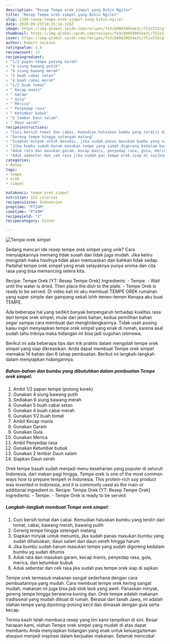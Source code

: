 ```yaml
---
description: "Resep Tempe orek simpel yang Bikin Ngiler"
title: "Resep Tempe orek simpel yang Bikin Ngiler"
slug: 1268-resep-tempe-orek-simpel-yang-bikin-ngiler
date: 2020-09-23T19:35:14.328Z
image: https://img-global.cpcdn.com/recipes/fe3cb00d30b5ee3c/751x532cq70/tempe-orek-simpel-foto-resep-utama.jpg
thumbnail: https://img-global.cpcdn.com/recipes/fe3cb00d30b5ee3c/751x532cq70/tempe-orek-simpel-foto-resep-utama.jpg
cover: https://img-global.cpcdn.com/recipes/fe3cb00d30b5ee3c/751x532cq70/tempe-orek-simpel-foto-resep-utama.jpg
author: Robert Jackson
ratingvalue: 3.4
reviewcount: 13
recipeingredient:
- "1/2 papan tempe potong korek"
- "4 siung bawang putih"
- "6 siung bawang merah"
- "5 buah cabai setan"
- "4 buah cabai merah"
- "1/2 buah tomat"
- " Kecap manis"
- " Garam"
- " Gula"
- " Merica"
- " Penyedap rasa"
- " Ketumbar bubuk"
- "2 lembar Daun salam"
- " Daun sereh"
recipeinstructions:
- "Cuci bersih tomat dan cabai. Kemudian haluskan bumbu yang terdiri dari tomat, cabai, bawang merah, bawang putih"
- "Goreng tempe hingga setengah matang"
- "Siapkan minyak untuk menumis, jika sudah panas masukan bumbu yang sudah dihaluskan, daun salam dan daun sereh hingga harum"
- "Jika bumbu sudah harum masukan tempe yang sudah digoreng kedalam bumbu yg sudah ditumis"
- "Aduk rata dan masukan garam, kecap manis, penyedap rasa, gula, merica, dan ketumbar bubuk"
- "Aduk sebentar dan cek rasa jika sudah pas tempe orek siap di sajikan"
categories:
- Resep
tags:
- tempe
- orek
- simpel

katakunci: tempe orek simpel 
nutrition: 153 calories
recipecuisine: Indonesian
preptime: "PT24M"
cooktime: "PT49M"
recipeyield: "2"
recipecategory: Dinner

---
```



![Tempe orek simpel](https://img-global.cpcdn.com/recipes/fe3cb00d30b5ee3c/751x532cq70/tempe-orek-simpel-foto-resep-utama.jpg)

Sedang mencari ide resep tempe orek simpel yang unik? Cara menyiapkannya memang tidak susah dan tidak juga mudah. Jika keliru mengolah maka hasilnya tidak akan memuaskan dan bahkan tidak sedap. Padahal tempe orek simpel yang enak selayaknya punya aroma dan cita rasa yang bisa memancing selera kita.

Recipe: Tempe Orek [YT: Resep Tempe Orek] Ingredients: - Tempe. - Wait until the water is dried. Then place the dish to the plate. - Tempe Orek is ready to be served. Di video kali ini aku membuat TEMPE OREK rumahan yang super simple dan gampang sekali lohh temen-temen Kenapa aku buat TEMPE.

Ada beberapa hal yang sedikit banyak berpengaruh terhadap kualitas rasa dari tempe orek simpel, mulai dari jenis bahan, kedua pemilihan bahan segar sampai cara membuat dan menghidangkannya. Tidak usah pusing kalau ingin menyiapkan tempe orek simpel yang enak di rumah, karena asal sudah tahu triknya maka hidangan ini bisa jadi suguhan istimewa.


Berikut ini ada beberapa tips dan trik praktis dalam mengolah tempe orek simpel yang siap dikreasikan. Anda dapat membuat Tempe orek simpel memakai 14 bahan dan 6 tahap pembuatan. Berikut ini langkah-langkah dalam menyiapkan hidangannya.

<!--inarticleads1-->

##### Bahan-bahan dan bumbu yang dibutuhkan dalam pembuatan Tempe orek simpel:

1. Ambil 1/2 papan tempe (potong korek)
1. Gunakan 4 siung bawang putih
1. Sediakan 6 siung bawang merah
1. Gunakan 5 buah cabai setan
1. Gunakan 4 buah cabai merah
1. Gunakan 1/2 buah tomat
1. Ambil  Kecap manis
1. Gunakan  Garam
1. Gunakan  Gula
1. Gunakan  Merica
1. Ambil  Penyedap rasa
1. Gunakan  Ketumbar bubuk
1. Gunakan 2 lembar Daun salam
1. Siapkan  Daun sereh


Orek tempe basah sudah menjadi menu keseharian yang populer di seluruh Indonesia, dari makan pagi hingga. Tempe orek is one of the most common ways how to prepare tempeh in Indonesia. This protein-rich soy product was invented in Indonesia, and it is commonly used as the main or additional ingredient in. Recipe: Tempe Orek [YT: Resep Tempe Orek] Ingredients: - Tempe. - Tempe Orek is ready to be served. 

<!--inarticleads2-->

##### Langkah-langkah membuat Tempe orek simpel:

1. Cuci bersih tomat dan cabai. Kemudian haluskan bumbu yang terdiri dari tomat, cabai, bawang merah, bawang putih
1. Goreng tempe hingga setengah matang
1. Siapkan minyak untuk menumis, jika sudah panas masukan bumbu yang sudah dihaluskan, daun salam dan daun sereh hingga harum
1. Jika bumbu sudah harum masukan tempe yang sudah digoreng kedalam bumbu yg sudah ditumis
1. Aduk rata dan masukan garam, kecap manis, penyedap rasa, gula, merica, dan ketumbar bubuk
1. Aduk sebentar dan cek rasa jika sudah pas tempe orek siap di sajikan


Tempe orek termasuk makanan sangat sederhana dengan cara pembuatannya yang mudah. Cara membuat tempe orek kering sangat mudah, makanan ini juga bisa jadi stok lauk yang awet. Panaskan minyak, goreng tempe hingga berwarna kuning dan. Orek tempe adalah makanan tradisional yang mudah dibuat di rumah. Berasal dari tanah Jawa, ini adalah olahan tempe yang dipotong-potong kecil dan dimasak dengan gula serta kecap. 

Terima kasih telah membaca resep yang tim kami tampilkan di sini. Besar harapan kami, olahan Tempe orek simpel yang mudah di atas dapat membantu Anda menyiapkan hidangan yang enak untuk keluarga/teman ataupun menjadi inspirasi dalam berjualan makanan. Selamat mencoba!

